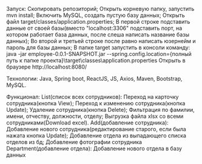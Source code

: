 Запуск:
	Скопировать репозиторий;
		Открыть корневую папку, запустить mvn install;
		Включить MySQL, создать пустую базу данных;
		Открыть файл target/classes/application.properties;
		В первой строке подставить данные от своей базы(вместо "localhost:3306" подставить порт, на котором работает база данных, после слеша написать название базы данных);
		Во второй и третьей строке после равно написать юзернейм и пароль для базы данных;
		В папке target запустить в консоли команду: java -jar employee-0.0.1-SNAPSHOT.jar --spring.config.location={полный путь к папке проекта}\target\classes\application.properties
		Открыть в браузере http://localhost:8080/

Технологии:
	Java, Spring boot, ReactJS, JS, Axios, Maven, Bootstrap, MySQL.

Функционал:
	List(список всех сотрудников):
		Переход на карточку сотрудника(кнопка View);
		Переход к изменению сотрудника(кнопка Update);
		Удаление сотрудника(кнопка Delete);
		Фильтрация по фамилии, имени, отчеству, должности, отделу;
		Выгрузка файла xlsx со всеми сотрудниками(Download excel).
	Add(добавление сотрудника):
		Добавление нового сотрудника(редактирование старого, если была нажата кнопка Update);
		Добавление отдела из выпадающего списка отделов из бд;
		Добавление фотографии сотрудника
	Department(добавление отдела):
		Добавление нового отдела в базу данных
